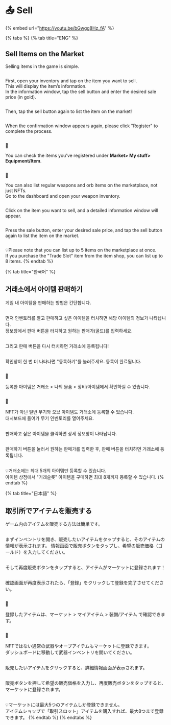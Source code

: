 # 📤 Sell

{% embed url="https://youtu.be/bGwgg8Hz_fA" %}

{% tabs %}
{% tab title="ENG" %}
## Sell Items on the Market



Selling items in the game is simple.

<figure><img src="../../../.gitbook/assets/image (723).png" alt=""><figcaption></figcaption></figure>



First, open your inventory and tap on the item you want to sell. \
This will display the item’s information.\
In the information window, tap the sell button and enter the desired sale price (in gold).



<figure><img src="../../../.gitbook/assets/image (724).png" alt=""><figcaption></figcaption></figure>



Then, tap the sell button again to list the item on the market!

<figure><img src="../../../.gitbook/assets/image (725).png" alt=""><figcaption></figcaption></figure>



When the confirmation window appears again, please click "Register" to complete the process.

<figure><img src="../../../.gitbook/assets/image (729).png" alt=""><figcaption></figcaption></figure>

💎



You can check the items you’ve registered under **Market> My stuff> Equipment/Item**.

<figure><img src="../../../.gitbook/assets/image (731).png" alt=""><figcaption></figcaption></figure>

💎



You can also list regular weapons and orb items on the marketplace, not just NFTs. \
Go to the dashboard and open your weapon inventory.

<figure><img src="../../../.gitbook/assets/image (726).png" alt=""><figcaption></figcaption></figure>



Click on the item you want to sell, and a detailed information window will appear.

<figure><img src="../../../.gitbook/assets/image (727).png" alt=""><figcaption></figcaption></figure>



Press the sale button, enter your desired sale price, and tap the sell button again to list the item on the market.

<figure><img src="../../../.gitbook/assets/image (728).png" alt=""><figcaption></figcaption></figure>

💡Please note that you can list up to 5 items on the marketplace at once. \
If you purchase the "Trade Slot" item from the item shop, you can list up to 8 items.
{% endtab %}

{% tab title="한국어" %}
## 거래소에서 아이템 판매하기



게임 내 아이템을 판매하는 방법은 간단합니다.

<figure><img src="../../../.gitbook/assets/image (732).png" alt=""><figcaption></figcaption></figure>



먼저 인벤토리를 열고 판매하고 싶은 아이템을 터치하면 해당 아이템의 정보가 나타납니다. \
정보창에서 판매 버튼을 터치하고 원하는 판매가(골드)를 입력하세요.

<figure><img src="../../../.gitbook/assets/image (733).png" alt=""><figcaption></figcaption></figure>



그리고 판매 버튼을 다시 터치하면 거래소에 등록됩니다!

<figure><img src="../../../.gitbook/assets/image (734).png" alt=""><figcaption></figcaption></figure>



확인창이 한 번 더 나타나면 "등록하기"를 눌러주세요. 등록이 완료됩니다.

<figure><img src="../../../.gitbook/assets/image (735).png" alt=""><figcaption></figcaption></figure>



💎



등록한 아이템은 거래소 > 나의 물품 > 장비/아이템에서 확인하실 수 있습니다.

<figure><img src="../../../.gitbook/assets/image (739).png" alt=""><figcaption></figcaption></figure>



💎



NFT가 아닌 일반 무기와 오브 아이템도 거래소에 등록할 수 있습니다. \
대시보드에 들어가 무기 인벤토리를 열어주세요.

<figure><img src="../../../.gitbook/assets/image (736).png" alt=""><figcaption></figcaption></figure>



판매하고 싶은 아이템을 클릭하면 상세 정보창이 나타납니다.

<figure><img src="../../../.gitbook/assets/image (737).png" alt=""><figcaption></figcaption></figure>



판매하기 버튼을 눌러서 원하는 판매가를 입력한 후, 판매 버튼을 터치하면 거래소에 등록됩니다.

<figure><img src="../../../.gitbook/assets/image (738).png" alt=""><figcaption></figcaption></figure>

💡거래소에는 최대 5개의 아이템만 등록할 수 있습니다. \
아이템 상점에서 "거래슬롯" 아이템을 구매하면 최대 8개까지 등록할 수 있습니다.
{% endtab %}

{% tab title="日本語" %}
## 取引所でアイテムを販売する



ゲーム内のアイテムを販売する方法は簡単です。

<figure><img src="../../../.gitbook/assets/image (740).png" alt=""><figcaption></figcaption></figure>



まずインベントリを開き、販売したいアイテムをタップすると、そのアイテムの情報が表示されます。 情報画面で販売ボタンをタップし、希望の販売価格（ゴールド）を入力してください。

<figure><img src="../../../.gitbook/assets/image (741).png" alt=""><figcaption></figcaption></figure>



そして再度販売ボタンをタップすると、アイテムがマーケットに登録されます！

<figure><img src="../../../.gitbook/assets/image (742).png" alt=""><figcaption></figcaption></figure>



確認画面が再度表示されたら、「登録」をクリックして登録を完了させてください。

<figure><img src="../../../.gitbook/assets/image (743).png" alt=""><figcaption></figcaption></figure>



💎



登録したアイテムは、マーケット > マイアイテム > 装備/アイテム で確認できます。

<figure><img src="../../../.gitbook/assets/image (744).png" alt=""><figcaption></figcaption></figure>



💎



NFTではない通常の武器やオーブアイテムもマーケットに登録できます。 \
ダッシュボードに移動して武器インベントリを開いてください。

<figure><img src="../../../.gitbook/assets/image (745).png" alt=""><figcaption></figcaption></figure>



販売したいアイテムをクリックすると、詳細情報画面が表示されます。

<figure><img src="../../../.gitbook/assets/image (746).png" alt=""><figcaption></figcaption></figure>



販売ボタンを押して希望の販売価格を入力し、再度販売ボタンをタップすると、マーケットに登録されます。

<figure><img src="../../../.gitbook/assets/image (747).png" alt=""><figcaption></figcaption></figure>

💡マーケットには最大5つのアイテムしか登録できません。 \
アイテムショップで「取引スロット」アイテムを購入すれば、最大8つまで登録できます。
{% endtab %}
{% endtabs %}















